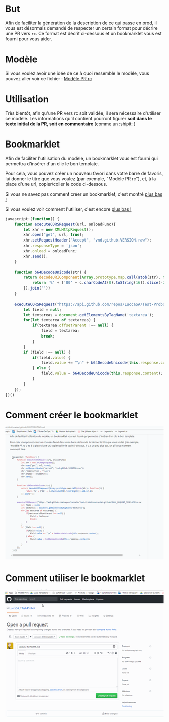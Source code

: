 # But

Afin de faciliter la génération de la description de ce qui passe en prod, il vous est désormais demandé de respecter un certain format pour décrire une PR vers `rc`.
Ce format est décrit ci-dessous et un bookmarklet vous est fourni pour vous aider.

# Modèle

Si vous voulez avoir une idée de ce à quoi ressemble le modèle, vous pouvez aller voir ce fichier : [Modèle PR rc](PULL_REQUEST_TEMPLATE/rc.md)

# Utilisation

Très bientôt, afin qu'une PR vers rc soit validée, il sera nécessaire d'utiliser ce modèle.
Les informations qu'il contient pourront figurer **soit dans le texte initial de la PR, soit en commentaire** (comme un :shipit: )

# Bookmarklet

Afin de faciliter l'utilisation du modèle, un bookmarklet vous est fourni qui permettra d'insérer d'un clic le bon template.

Pour cela, vous pouvez créer un nouveau favori dans votre barre de favoris, lui donner le titre que vous voulez (par exemple, "Modèle PR rc"), et, à la place d'une url, copier/coller le code ci-dessous.

Si vous ne savez pas comment créer un bookmarklet, c'est montré [plus bas !](#comment-créer-le-bookmarklet)

Si vous voulez voir comment l'utiliser, c'est encore [plus bas !](#comment-utiliser-le-bookmarklet)

````javascript
javascript:(function() {
    function executeCORSRequest(url, onloadFunc){
        let xhr = new XMLHttpRequest();
        xhr.open("get", url, true);
        xhr.setRequestHeader("Accept", "vnd.github.VERSION.raw");
        xhr.responseType = 'json';
        xhr.onload = onloadFunc;
        xhr.send();
    }

    function b64DecodeUnicode(str) {
        return decodeURIComponent(Array.prototype.map.call(atob(str), function(c) {
            return '%' + ('00' + c.charCodeAt(0).toString(16)).slice(-2);
        }).join(''))
    }

    executeCORSRequest("https://api.github.com/repos/LuccaSA/Test-Probot/contents/.github/PULL_REQUEST_TEMPLATE/rc.md", function() {
        let field = null;
        let textareas = document.getElementsByTagName('textarea');
        for(let textarea of textareas) {
            if(textarea.offsetParent !== null) {
                field = textarea;
                break;
            }
        }
        if (field !== null) {
            if(field.value) {
                field.value += "\n" + b64DecodeUnicode(this.response.content);
            } else {
                field.value = b64DecodeUnicode(this.response.content);
            }
        }
    });
})()
````

# Comment créer le bookmarklet

![Comment ajouter un bookmarklet](add-bookmarklet.gif?raw=true)

# Comment utiliser le bookmarklet

![Comment utiliser un bookmarklet](use-bookmarklet.gif?raw=true)
